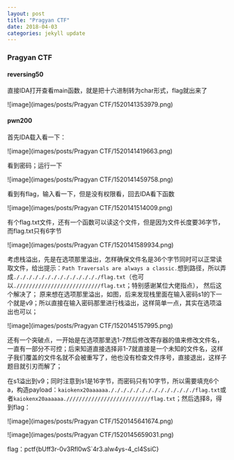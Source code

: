 ```yaml
---
layout: post
title: "Pragyan CTF"
date: 2018-04-03 
categories: jekyll update
---
```

### Pragyan CTF
#### reversing50
直接IDA打开查看main函数，就是把十六进制转为char形式，flag就出来了

![image](images/posts/Pragyan CTF/1520141353979.png)

#### pwn200

首先IDA载入看一下：

![image](images/posts/Pragyan CTF/1520141419663.png)

看到密码；运行一下

![image](images/posts/Pragyan CTF/1520141459758.png)

看到有flag，输入看一下，但是没有权限看，回去IDA看下函数

![image](images/posts/Pragyan CTF/1520141514009.png)

有个flag.txt文件，还有一个函数可以读这个文件，但是因为文件长度要36字节，而flag.txt只有6字节

![image](images/posts/Pragyan CTF/1520141589934.png)

考虑栈溢出，先是在选项那里溢出，怎样确保文件名是36个字节同时可以正常读取文件，给出提示：`Path Traversals are always a classic.`想到路径，所以弄成`././././././././././././././flag.txt`（也可以`.///////////////////////////flag.txt`；特别感谢某位大佬指点）， 然后这个解决了；
原来想在选项那里溢出，如图，后来发现栈里面在输入密码s1的下一个就是v9；所以直接在输入密码那里进行栈溢出，这样简单一点，其实在选项溢出也可以；

![image](images/posts/Pragyan CTF/1520145157995.png)

还有一个突破点，一开始是在选项那里选1-7然后修改寄存器的值来修改文件名，一直有一部分不可控；后来知道直接选择非1-7就直接是一个未知的文件名，这样子我们覆盖的文件名就不会被重写了，他也没有检查文件序号，直接退出，这样子题目就引刃而解了；

在s1溢出到v9；同时注意到s1是16字节，而密码只有10字节，所以需要填充6个a，构造payload：`kaiokenx20aaaaaa././././././././././././././flag.txt`或者`kaiokenx20aaaaaa.///////////////////////////flag.txt`；然后选择8，得到flag：

![image](images/posts/Pragyan CTF/1520145641674.png)

![image](images/posts/Pragyan CTF/1520145659031.png)

flag：pctf{bUff3r-0v3Rfl0wS`4r3.alw4ys-4_cl4SsiC}

